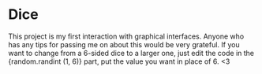 # Dice
This project is my first interaction with graphical interfaces. Anyone who has any tips for passing me on about this would be very grateful. If you want to change from a 6-sided dice to a larger one, just edit the code in the {random.randint (1, 6)} part, put the value you want in place of 6. &lt;3
